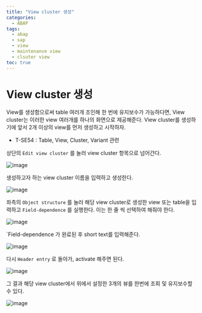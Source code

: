 ```yaml
---
title: "View cluster 생성"
categories: 
  - ABAP
tags:
  - abap
  - sap
  - view
  - maintenanve view
  - clsuter view
toc: true
---
```


# View cluster 생성

View를 생성함으로써 table 여러개 조인해 한 번에 유지보수가 가능하다면, View cluster는 이러한 view 여러개를 하나의 화면으로 제공해준다. View cluster를 생성하기에 앞서 2개 이상의 view를 먼저 생성하고 시작하자. 

- T-SE54 : Table, View, Cluster, Variant 관련

상단의 `Edit view cluster` 를 눌러 view cluster 항목으로 넘어간다.

![image](https://user-images.githubusercontent.com/58674365/124088170-a3e6fc00-da8d-11eb-899b-9953325296d7.png)



생성하고자 하는 view cluster 이름을 입력하고 생성한다. 

![image](https://user-images.githubusercontent.com/58674365/124088188-a8abb000-da8d-11eb-8ba3-7372cfac88f8.png)



좌측의 `Object structure` 를 눌러 해당 view cluster로 생성한 view 또는 table을 입력하고 `Field-dependence` 를 실행한다. 이는 한 줄 씩 선택하여 해줘야 한다. 

![image](https://user-images.githubusercontent.com/58674365/124088211-ad706400-da8d-11eb-99fa-1c3c8a1e1ccf.png)



`Field-dependence 가 완료된 후 short text를 입력해준다. 

![image](https://user-images.githubusercontent.com/58674365/124088228-b2cdae80-da8d-11eb-993f-d6bf995d1242.png)



다시 `Header entry` 로 돌아가, activate 해주면 된다. 

![image](https://user-images.githubusercontent.com/58674365/124088238-b82af900-da8d-11eb-81e1-d3030be92756.png)



그 결과 해당 view cluster에서 위에서 설정한 3개의 뷰를 한번에 조회 및 유지보수할 수 있다.

![image](https://user-images.githubusercontent.com/58674365/124089521-ed841680-da8e-11eb-9c71-011d9c95e0c5.png)
